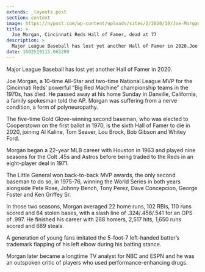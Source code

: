 ```yaml
--- 
extends: _layouts.post 
section: content 
image: https://nypost.com/wp-content/uploads/sites/2/2020/10/Joe-Morgan-dead-77.jpg?quality=90&strip=all&w=1200 
title: > 
  Joe Morgan, Cincinnati Reds Hall of Famer, dead at 77 
description: > 
  Major League Baseball has lost yet another Hall of Famer in 2020.Joe Morgan, a 10-time All-Star and two-time National League MVP for the Cincinnati Reds’ powerful “Big Red Machine” championship teams in the 1970s, has died.In those two seasons, Morgan averaged 22 home runs, 102 RBIs, 110 runs scored and 64 stolen bases, with a slash line of .324/.456/.541 for an OPS of .997.He finished his career with 268 homers, 2,517 hits, 1,650 runs scored and 689 steals.Morgan later became a longtime TV analyst for NBC and ESPN and he was an outspoken critic of players who used performance-enhancing drugs. 
date: 1602519115.065209 
--- 
```

Major League Baseball has lost yet another Hall of Famer in 2020.

Joe Morgan, a 10-time All-Star and two-time National League MVP for the Cincinnati Reds’ powerful “Big Red Machine” championship teams in the 1970s, has died. He passed away at his home Sunday in Danville, California, a family spokesman told the AP. Morgan was suffering from a nerve condition, a form of polyneuropathy.

The five-time Gold Glove-winning second baseman, who was elected to Cooperstown on the first ballot in 1970, is the sixth Hall of Famer to die in 2020, joining Al Kaline, Tom Seaver, Lou Brock, Bob Gibson and Whitey Ford.

Morgan began a 22-year MLB career with Houston in 1963 and played nine seasons for the Colt .45s and Astros before being traded to the Reds in an eight-player deal in 1971.

The Little General won back-to-back MVP awards, the only second baseman to do so, in 1975-76, winning the World Series in both years alongside Pete Rose, Johnny Bench, Tony Perez, Dave Concepcion, George Foster and Ken Griffey Sr.

In those two seasons, Morgan averaged 22 home runs, 102 RBIs, 110 runs scored and 64 stolen bases, with a slash line of .324/.456/.541 for an OPS of .997. He finished his career with 268 homers, 2,517 hits, 1,650 runs scored and 689 steals.

A generation of young fans imitated the 5-foot-7 left-handed batter’s trademark flapping of his left elbow during his batting stance.

Morgan later became a longtime TV analyst for NBC and ESPN and he was an outspoken critic of players who used performance-enhancing drugs.